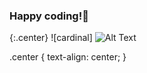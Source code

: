 ### Happy coding!👋
{:.center}
![cardinal]
![Alt Text](https://media.giphy.com/media/yUSO0MUNfM8dyVGL8K/giphy.gif) 

.center {
  text-align: center;
}


<!--
**RubenSom20/RubenSom20** is a ✨ _special_ ✨ repository because its `README.md` (this file) appears on your GitHub profile.

Here are some ideas to get you started:

- 🔭 I’m currently working on ...
- 🌱 I’m currently learning ...
- 👯 I’m looking to collaborate on ...
- 🤔 I’m looking for help with ...
- 💬 Ask me about ...
- 📫 How to reach me: ...
- 😄 Pronouns: ...
- ⚡ Fun fact: ...
-->
